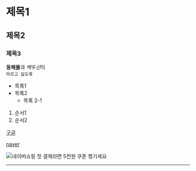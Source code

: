 # 제목1
## 제목2
### 제목3

**동해물**과 *백두산*이  
`마르고 닳도록`

- 목록1
- 목록2
  - 목록 2-1

1. 순서1
2. 순서2

[구글](https://www.google.com)

<a href="https://naver.com" title="네이버로 이동" target="_blank">naver</a>

![네이버쇼핑 첫 결제라면 5천원 쿠폰 챙기세요](https://ssl.pstatic.net/melona/libs/1378/1378592/0e4547984ce22f2c2d69_20230721102546084.jpg)

---